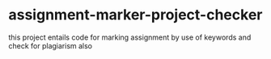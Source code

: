 # assignment-marker-project-checker
this project entails code for marking assignment by use of keywords and check for plagiarism also
